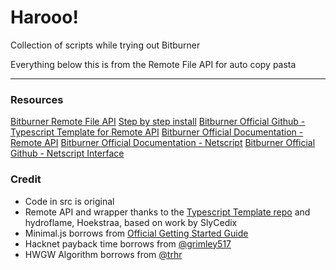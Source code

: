 # Harooo!

Collection of scripts while trying out Bitburner

Everything below this is from the Remote File API for auto copy pasta

---

### Resources

[Bitburner Remote File API](zRemoteAPI.md)
[Step by step install](zBeginnersGuide.md)
[Bitburner Official Github - Typescript Template for Remote API](https://github.com/bitburner-official/typescript-template)
[Bitburner Official Documentation - Remote API](https://bitburner-official.readthedocs.io/en/latest/remoteapi.html)
[Bitburner Official Documentation - Netscript](https://bitburner-official.readthedocs.io/en/latest/netscript.html)
[Bitburner Official Github - Netscript Interface](https://github.com/bitburner-official/bitburner-src/blob/dev/markdown/bitburner.ns.md)

### Credit

- Code in src is original
- Remote API and wrapper thanks to the [Typescript Template repo](https://bitburner-official.readthedocs.io/en/latest/remoteapi.html) and hydroflame, Hoekstraa, based on work by SlyCedix
- Minimal.js borrows from [Official Getting Started Guide](https://bitburner-official.readthedocs.io/en/latest/guidesandtips/gettingstartedguideforbeginnerprogrammers.html)
- Hacknet payback time borrows from [@grimley517](https://gist.github.com/grimley517/c2d531976db057cede4ac8e367418971)
- HWGW Algorithm borrows from [@trhr](https://github.com/trhr/lets-play-bitburner/blob/ep7/hwgw.js)
